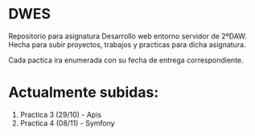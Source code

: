 # DWES
Repositorio para asignatura Desarrollo web entorno servidor de 2ºDAW. Hecha para subir proyectos, trabajos y practicas para dicha asignatura.

Cada pactica ira enumerada con su fecha de entrega correspondiente.

# Actualmente subidas:

1. Practica 3 (29/10) - Apis 
1. Practica 4 (08/11) - Symfony
